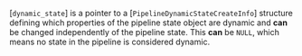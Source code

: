 [`dynamic_state`] is a pointer to a
[`PipelineDynamicStateCreateInfo`] structure defining which
properties of the pipeline state object are dynamic and  **can**  be changed
independently of the pipeline state.
This  **can**  be `NULL`, which means no state in the pipeline is considered
dynamic.